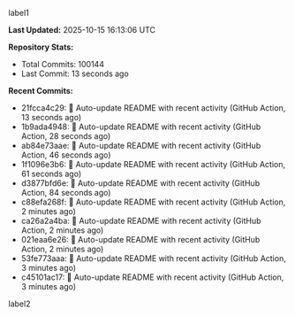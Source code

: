 
label1 
<!-- ACTIVITY_START -->
**Last Updated:** 2025-10-15 16:13:06 UTC

**Repository Stats:**
- Total Commits: 100144
- Last Commit: 13 seconds ago

**Recent Commits:**
- 21fcca4c29: 🤖 Auto-update README with recent activity (GitHub Action, 13 seconds ago)
- 1b9ada4948: 🤖 Auto-update README with recent activity (GitHub Action, 28 seconds ago)
- ab84e73aae: 🤖 Auto-update README with recent activity (GitHub Action, 46 seconds ago)
- 1f1096e3b6: 🤖 Auto-update README with recent activity (GitHub Action, 61 seconds ago)
- d3877bfd6e: 🤖 Auto-update README with recent activity (GitHub Action, 84 seconds ago)
- c88efa268f: 🤖 Auto-update README with recent activity (GitHub Action, 2 minutes ago)
- ca26a2a4ba: 🤖 Auto-update README with recent activity (GitHub Action, 2 minutes ago)
- 021eaa6e26: 🤖 Auto-update README with recent activity (GitHub Action, 2 minutes ago)
- 53fe773aaa: 🤖 Auto-update README with recent activity (GitHub Action, 3 minutes ago)
- c45101ac17: 🤖 Auto-update README with recent activity (GitHub Action, 3 minutes ago)
<!-- ACTIVITY_END -->

label2
